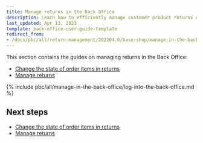 ```yaml
---
title: Manage returns in the Back Office
description: Learn how to efficiently manage customer product returns using the Spryker Back Office
last_updated: Apr 13, 2023
template: back-office-user-guide-template
redirect_from:
- /docs/pbc/all/return-management/202204.0/base-shop/manage-in-the-back-office/log-into-the-back-office.html
---
```


This section contains the guides on managing returns in the Back Office:

* [Change the state of order items in returns](/docs/pbc/all/return-management/{{page.version}}/base-shop/manage-in-the-back-office/change-the-state-of-order-items-in-returns.html)
* [Manage returns](/docs/pbc/all/return-management/{{page.version}}/base-shop/manage-in-the-back-office/manage-returns.html)

{% include pbc/all/manage-in-the-back-office/log-into-the-back-office.md %} <!-- To edit, see /_includes/pbc/all/manage-in-the-back-office/log-into-the-back-office.md -->

## Next steps

* [Change the state of order items in returns](/docs/pbc/all/return-management/{{page.version}}/base-shop/manage-in-the-back-office/change-the-state-of-order-items-in-returns.html)
* [Manage returns](/docs/pbc/all/return-management/{{page.version}}/base-shop/manage-in-the-back-office/manage-returns.html)
